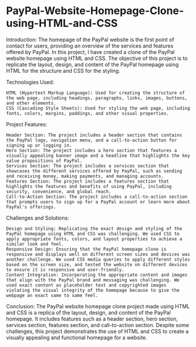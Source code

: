 # PayPal-Website-Homepage-Clone-using-HTML-and-CSS

Introduction:
The homepage of the PayPal website is the first point of contact for users, providing an overview of the services and features offered by PayPal. In this project, I have created a clone of the PayPal website homepage using HTML and CSS. The objective of this project is to replicate the layout, design, and content of the PayPal homepage using HTML for the structure and CSS for the styling.

Technologies Used:

    HTML (Hypertext Markup Language): Used for creating the structure of the web page, including headings, paragraphs, links, images, buttons, and other elements.
    CSS (Cascading Style Sheets): Used for styling the web page, including fonts, colors, margins, paddings, and other visual properties.

Project Features:

    Header Section: The project includes a header section that contains the PayPal logo, navigation menu, and a call-to-action button for signing up or logging in.
    Hero Section: The project includes a hero section that features a visually appealing banner image and a headline that highlights the key value propositions of PayPal.
    Services Section: The project includes a services section that showcases the different services offered by PayPal, such as sending and receiving money, making payments, and managing accounts.
    Features Section: The project includes a features section that highlights the features and benefits of using PayPal, including security, convenience, and global reach.
    Call-to-Action Section: The project includes a call-to-action section that prompts users to sign up for a PayPal account or learn more about PayPal's offerings.

Challenges and Solutions:

    Design and Styling: Replicating the exact design and styling of the PayPal homepage using HTML and CSS was challenging. We used CSS to apply appropriate fonts, colors, and layout properties to achieve a similar look and feel.
    Responsive Design: Ensuring that the PayPal homepage clone is responsive and displays well on different screen sizes and devices was another challenge. We used CSS media queries to apply different styles based on the screen size, and tested the website on different devices to ensure it is responsive and user-friendly.
    Content Integration: Incorporating the appropriate content and images that align with the PayPal brand and messaging was challenging. We used exact content as placeholder text and copyrighted images violating the visual integrity of the homepage because to give the webpage an exact same to same feel.

Conclusion:
The PayPal website homepage clone project made using HTML and CSS is a replica of the layout, design, and content of the PayPal homepage. It includes features such as a header section, hero section, services section, features section, and call-to-action section. Despite some challenges, this project demonstrates the use of HTML and CSS to create a visually appealing and functional homepage for a website.
